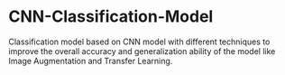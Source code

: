 # CNN-Classification-Model
Classification model based on CNN model with different techniques to improve the overall accuracy and generalization ability of the model like Image Augmentation and Transfer Learning. 
